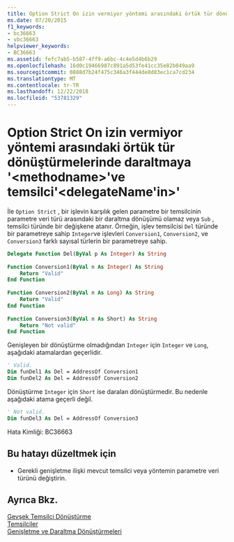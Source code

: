 ```yaml
---
title: Option Strict On izin vermiyor yöntemi arasındaki örtük tür dönüştürmelerinde daraltmaya '&lt;methodname&gt;'ve temsilci'&lt;delegateName'in&gt;'
ms.date: 07/20/2015
f1_keywords:
- bc36663
- vbc36663
helpviewer_keywords:
- BC36663
ms.assetid: fefc7ab5-b587-4ff9-a6bc-4c4e5d4b6b29
ms.openlocfilehash: 16d0c19466987c891a5d53fe41cc35e82b049aa9
ms.sourcegitcommit: 0888d7b24f475c346a3f444de8d83ec1ca7cd234
ms.translationtype: MT
ms.contentlocale: tr-TR
ms.lasthandoff: 12/22/2018
ms.locfileid: "53781329"
---
```

# <a name="option-strict-on-does-not-allow-narrowing-in-implicit-type-conversions-between-method-ltmethodnamegt-and-delegate-ltdelegatenamegt"></a>Option Strict On izin vermiyor yöntemi arasındaki örtük tür dönüştürmelerinde daraltmaya '&lt;methodname&gt;'ve temsilci'&lt;delegateName'in&gt;'
İle `Option Strict` , bir işlevin karşılık gelen parametre bir temsilcinin parametre veri türü arasındaki bir daraltma dönüşümü olamaz veya `Sub` , temsilci türünde bir değişkene atanır. Örneğin, işlev temsilcisi `Del` türünde bir parametreye sahip `Integer`ve işlevleri `Conversion1`, `Conversion2`, ve `Conversion3` farklı sayısal türlerin bir parametreye sahip.  
  
```vb  
Delegate Function Del(ByVal p As Integer) As String  
  
Function Conversion1(ByVal n As Integer) As String  
    Return "Valid"  
End Function  
  
Function Conversion2(ByVal n As Long) As String  
    Return "Valid"  
End Function  
  
Function Conversion3(ByVal n As Short) As String  
    Return "Not valid"  
End Function  
```  
  
 Genişleyen bir dönüştürme olmadığından `Integer` için `Integer` ve `Long`, aşağıdaki atamalardan geçerlidir.  
  
```vb  
' Valid.  
Dim funDel1 As Del = AddressOf Conversion1  
Dim funDel2 As Del = AddressOf Conversion2  
```  
  
 Dönüştürme `Integer` için `Short` ise daralan dönüştürmedir. Bu nedenle aşağıdaki atama geçerli değil.  
  
```vb  
' Not valid.  
Dim funDel3 As Del = AddressOf Conversion3  
```  
  
 Hata Kimliği: BC36663  
  
## <a name="to-correct-this-error"></a>Bu hatayı düzeltmek için  
  
-   Gerekli genişletme ilişki mevcut temsilci veya yöntemin parametre veri türünü değiştirin.  
  
## <a name="see-also"></a>Ayrıca Bkz.  
 [Gevşek Temsilci Dönüştürme](../../visual-basic/programming-guide/language-features/delegates/relaxed-delegate-conversion.md)  
 [Temsilciler](../../visual-basic/programming-guide/language-features/delegates/index.md)  
 [Genişletme ve Daraltma Dönüştürmeleri](../../visual-basic/programming-guide/language-features/data-types/widening-and-narrowing-conversions.md)  
 
